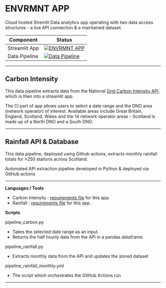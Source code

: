 # **ENVRMNT APP**

Cloud hosted Stremlit Data analytics app operating with two data access structures - a live API connection & a maintained dataset.

| **Component** | **Status**
|--|--
| Streamlit App | [![ENVRMNT APP](https://img.shields.io/badge/Streamlit-Live-brightgreen?icon=github)](https://dnyfzr-env-data-srcenviro-app-qeoqz3.streamlitapp.com/)
| Data Pipeline | [![Data Pipeline](https://github.com/iDataEngineer/Analytics-Engineering/actions/workflows/pipeline_rainfall_monthly.yml/badge.svg)](https://github.com/iDataEngineer/Analytics-Engineering/actions/workflows/pipeline_rainfall_monthly.yml)

---

## **Carbon Intensity**

This data pipeline extracts data from the National [Grid Carbon Intensity API](https://carbon-intensity.github.io/api-definitions/#carbon-intensity-api-v2-0-0), which is then into a streamlit app.

The CI part of app allows users to select a date range and the DNO area (network operator) of interest. Available areas include Great Britain, England, Scotland, Wales and the 14 network operator areas - Scotland is made up of a North DNO and a South DNO.

---

## **Rainfall API & Database**

This data pipeline, deployed using Github actions, extracts monthly rainfall totals for >250 stations across Scotland.


Automated API extraction pipeline developed in Python & deployed via GitHub actions

---

**Languages / Tools**

- Carbon Intensity : [requirements file](req/req_carbon_app.txt) for this app.
- Rainfall : [requirements file](req/req_rain_app.txt) for this app.

**Scripts**

pipeline_carbon.py

- Takes the selected date range as an input.
- Returns the half hourly data from the API in a pandas dataframe.


pipeline_rainfall.py

- Extracts monthly data from the API and updates the stored dataset

pipeline_rainfall_monthly.yml 

- The script which orchestrates the GitHub Actions run

---
